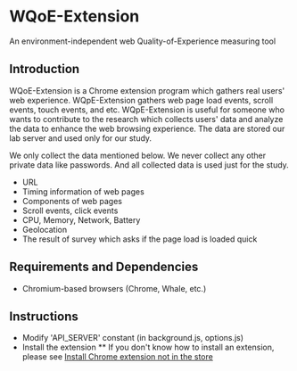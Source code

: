 # WQoE-Extension
An environment-independent web Quality-of-Experience measuring tool

## Introduction
WQoE-Extension is a Chrome extension program which gathers real users' web experience. 
WQpE-Extension gathers web page load events, scroll events, touch events, and etc.
WQpE-Extension is useful for someone who wants to contribute to the research which collects users' data and analyze the data to enhance the web browsing experience. The data are stored our lab server and used only for our study.

We only collect the data mentioned below. We never collect any other private data like passwords. And all collected data is used just for the study.
* URL
* Timing information of web pages
* Components of web pages
* Scroll events, click events
* CPU, Memory, Network, Battery
* Geolocation
* The result of survey which asks if the page load is loaded quick

## Requirements and Dependencies
* Chromium-based browsers (Chrome, Whale, etc.)

## Instructions
* Modify 'API_SERVER' constant (in background.js, options.js)
* Install the extension
** If you don't know how to install an extension, please see [Install Chrome extension not in the store](https://stackoverflow.com/questions/24577024/install-chrome-extension-not-in-the-store)
